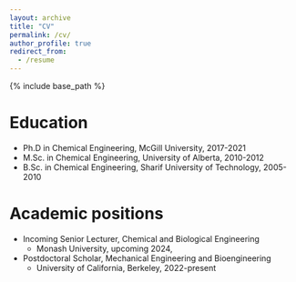 ```yaml
---
layout: archive
title: "CV"
permalink: /cv/
author_profile: true
redirect_from:
  - /resume
---
```


{% include base_path %}

Education
======
* Ph.D in Chemical Engineering, McGill University, 2017-2021
* M.Sc. in Chemical Engineering, University of Alberta, 2010-2012
* B.Sc. in Chemical Engineering, Sharif University of Technology, 2005-2010

Academic positions
======
* Incoming Senior Lecturer, Chemical and Biological Engineering
  *  Monash University, upcoming 2024,
* Postdoctoral Scholar, Mechanical Engineering and Bioengineering
  * University of California, Berkeley, 2022-present

  
>
